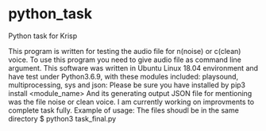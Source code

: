 
# python_task

Python task for Krisp

This program is written for testing the audio file for n(noise) or c(clean) voice.
To use this program you need to give audio file as command line argument.
This software was written in Ubuntu Linux 18.04 environment and have test under Python3.6.9, with these modules included:
playsound, multiprocessing, sys and json: 
Please be sure you have installed by pip3 install <module_name>
And its generating output JSON file for mentioning was the file noise or clean voice.
I am currently working on improvments to complete task fully.
Example of usage: The files shoudl be in the same directory
$ python3 task_final.py
